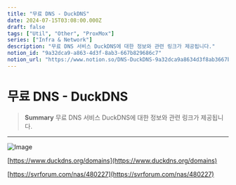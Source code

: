 ```yaml
---
title: "무료 DNS - DuckDNS"
date: 2024-07-15T03:08:00.000Z
draft: false
tags: ["Util", "Other", "ProxMox"]
series: ["Infra & Network"]
description: "무료 DNS 서비스 DuckDNS에 대한 정보와 관련 링크가 제공됩니다."
notion_id: "9a32dca9-a863-4d3f-8ab3-667b829686c7"
notion_url: "https://www.notion.so/DNS-DuckDNS-9a32dca9a8634d3f8ab3667b829686c7"
---
```


# 무료 DNS - DuckDNS

> **Summary**
> 무료 DNS 서비스 DuckDNS에 대한 정보와 관련 링크가 제공됩니다.

---

![Image](https://prod-files-secure.s3.us-west-2.amazonaws.com/09ccd4d5-876c-4bba-bbdf-cc77a0a11257/ff86d394-9579-4c8c-ad4e-516098bd4043/Untitled.png?X-Amz-Algorithm=AWS4-HMAC-SHA256&X-Amz-Content-Sha256=UNSIGNED-PAYLOAD&X-Amz-Credential=ASIAZI2LB466S7RTQTWE%2F20250724%2Fus-west-2%2Fs3%2Faws4_request&X-Amz-Date=20250724T101814Z&X-Amz-Expires=3600&X-Amz-Security-Token=IQoJb3JpZ2luX2VjEAIaCXVzLXdlc3QtMiJIMEYCIQD1La%2FIAVExhjtzf%2BvMg0ZfEuWUMS17gz5yjFT%2FharikQIhAMS1uO3q2ndXT%2Ff78m4EnctVzlQ7LkzbxIpPjknGN2iNKv8DCCoQABoMNjM3NDIzMTgzODA1Igx3LxDdKfPUApwp5R0q3APxmEWxHGdTGnPqX0cNqdrnXfAvm16GYpSEicJGXNy6JJtV4w40CgZfQBo2L0CBwFHQ0WkbAS5kb22o%2Br2LOMOLa5XMT5dov7m8oJPqCOkgqw0Yhvg6hEsHg%2BOF%2BUZyPOEi2mK3KiKSa6zYaeiME62EibjZbsCcsnYxpFznxyDanml%2BPttDSgJrHpjL7DwmiysTxHfhzqWmamfXo0tqge1XxxcMgW30rkQx6%2BwvpTOzogMYdjf8oW9f5DDNR9ETjtXtxI3LBAmHcRLzhWRa2GEH5j1RvFDAJj1tH%2FNUxG5W7V4gjR7qbVa2VhM3Gpt%2FRkvHFVqS%2Baev0hzm0CFZ4njhs9sxwam6xWlJ7ekEeR63cwe3pcjke7Bepkz82Y2Dt6n3UVrqtP8mKNFbQCjE3LafEDRlwQc3HsOJB5GfP93Bd9Dxb7oJ04qkwWNC9T7uPDfV71hG67Xl1ex4prNeRMpqF64ih%2FgF2JvaFJIjCiVms0NqIMvkFqg%2B5hfh%2FtGJ9gPPoA1GPjY3%2BIClanSFw4tjR4e2017jOH6Ufm8D26r437foWLHNRRyLNLj6wSCk7k%2Brij3JqHtwVsEbeE0WoDPx6GYRvIlOAg4dGi9%2Be2aRhmkrgXHVfViZrGUNTDC59YfEBjqkAQxnm3vebwH8L%2Fsw2AEHA4mIhal%2B%2FHClKCgU7ZJ%2Bb1nk3khV18hwLu%2BOFyALKS5XxRQbGRDIKZjnVp4vZhOecERFtpKjxHbrpT23TYvBd6g0nWggAePyZsalK%2BoEKU5OffOEcJzpyMp5I3bLXTrP6m7OVa23ZEs8Sl4XuwZ51XxmiCmzKMtPV7jG%2FcSTTSoGLZdL1DDbMMy0PJRkRtCN%2F8y1MfWe&X-Amz-Signature=3e6e01ec6c85a2854bee0c18a34ae2941e3ceadd5036805b0537b8ec6ed4d56e&X-Amz-SignedHeaders=host&x-amz-checksum-mode=ENABLED&x-id=GetObject)

[https://www.duckdns.org/domains](https://www.duckdns.org/domains)

[https://svrforum.com/nas/480227](https://svrforum.com/nas/480227)

